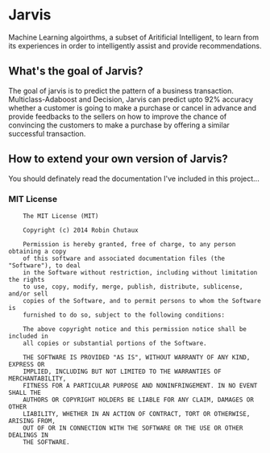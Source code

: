 # Jarvis

Machine Learning algoirthms, a subset of Aritificial Intelligent, to learn from its experiences in order to intelligently assist and provide recommendations.

## What's the goal of Jarvis?

The goal of jarvis is to predict the pattern of a business transaction. Multiclass-Adaboost and Decision, Jarvis can predict upto 92% accuracy whether a customer is going to make a purchase or cancel in advance and provide feedbacks to the sellers on how to improve the chance of convincing the customers to make a purchase by offering a similar successful transaction.

## How to extend your own version of Jarvis?

You should definately read the documentation I've included in this project...

### MIT License

```
    The MIT License (MIT)

    Copyright (c) 2014 Robin Chutaux

    Permission is hereby granted, free of charge, to any person obtaining a copy
    of this software and associated documentation files (the "Software"), to deal
    in the Software without restriction, including without limitation the rights
    to use, copy, modify, merge, publish, distribute, sublicense, and/or sell
    copies of the Software, and to permit persons to whom the Software is
    furnished to do so, subject to the following conditions:

    The above copyright notice and this permission notice shall be included in
    all copies or substantial portions of the Software.

    THE SOFTWARE IS PROVIDED "AS IS", WITHOUT WARRANTY OF ANY KIND, EXPRESS OR
    IMPLIED, INCLUDING BUT NOT LIMITED TO THE WARRANTIES OF MERCHANTABILITY,
    FITNESS FOR A PARTICULAR PURPOSE AND NONINFRINGEMENT. IN NO EVENT SHALL THE
    AUTHORS OR COPYRIGHT HOLDERS BE LIABLE FOR ANY CLAIM, DAMAGES OR OTHER
    LIABILITY, WHETHER IN AN ACTION OF CONTRACT, TORT OR OTHERWISE, ARISING FROM,
    OUT OF OR IN CONNECTION WITH THE SOFTWARE OR THE USE OR OTHER DEALINGS IN
    THE SOFTWARE.
```
